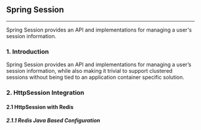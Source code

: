 ## Spring Session
---
Spring Session provides an API and implementations for managing a user's session information.

### 1. Introduction
Spring Session provides an API and implementations for managing a user’s session information, while also making it trivial to support clustered sessions without being tied to an application container specific solution.

### 2. HttpSession Integration

#### 2.1 HttpSession with Redis

##### 2.1.1 Redis Java Based Configuration











































```

```
